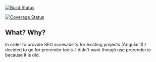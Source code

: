 [![Build Status](https://travis-ci.org/stopsopa/spark.svg?branch=master)](https://travis-ci.org/stopsopa/spark)

[![Coverage Status](https://coveralls.io/repos/github/stopsopa/spark/badge.svg?branch=master)](https://coveralls.io/github/stopsopa/spark?branch=master)

What? Why?
-

In order to provide SEO accesability for existing projects (Angular 1) I decided to go for prerender tools.
I didn't want though use prerender.io because it is old.
